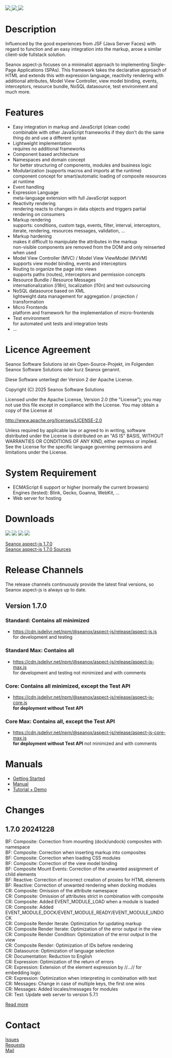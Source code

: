 <p>
  <a href="https://github.com/seanox/aspect-js/pulls">
    <img src="https://img.shields.io/badge/development-active-green?style=for-the-badge">
  </a>  
  <a href="https://github.com/seanox/aspect-js/issues">
    <img src="https://img.shields.io/badge/maintenance-active-green?style=for-the-badge">
  </a>
  <a href="http://seanox.de/contact">
    <img src="https://img.shields.io/badge/support-active-green?style=for-the-badge">
  </a>
</p>


# Description
Influenced by the good experiences from JSF (Java Server Faces) with regard to
function and an easy integration into the markup, arose a similar client-side
fullstack solution.

Seanox aspect-js focuses on a minimalist approach to implementing Single-Page
Applications (SPAs). This framework takes the declarative approach of HTML and
extends this with expression language, reactivity rendering with additional
attributes, Model View Controller, view model binding, events, interceptors,
resource bundle, NoSQL datasource, test environment and much more.


# Features
- Easy integration in markup and JavaScript (clean code)  
  combinable with other JavaScript frameworks if they don't do the same thing do
  and use a different syntax
- Lightweight implementation  
  requires no additional frameworks
- Component based architecture
- Namespaces and domain concept  
  for better structuring of components, modules and business logic
- Modularization (supports macros and imports at the runtime)  
  component concept for smart/automatic loading of composite resources at runtime
- Event handling
- Expression Language  
  meta-language extension with full JavaScript support
- Reactivity rendering  
  rendering reacts to changes in data objects and triggers partial rendering on
  consumers
- Markup rendering  
  supports: conditions, custom tags, events, filter, interval, interceptors,
  iterate, rendering, resources messages, validation, ...
- Markup hardening  
  makes it difficult to manipulate the attributes in the markup  
  non-visible components are removed from the DOM and only reinserted when used  
- Model View Controller (MVC) / Model View ViewModel (MVVM)  
  supports view model binding, events and interceptors 
- Routing to organize the page into views  
  supports paths (routes), interceptors and permission concepts
- Resource Bundle / Resource Messages  
  internationalization (i18n), localization (l10n) and text outsourcing 
- NoSQL datasource based on XML  
  lightweight data management for aggregation / projection / transformation
- Micro Frontends  
  platform and framework for the implementation of micro-frontends
- Test environment  
  for automated unit tests and integration tests
- ... 


# Licence Agreement
Seanox Software Solutions ist ein Open-Source-Projekt, im Folgenden
Seanox Software Solutions oder kurz Seanox genannt.

Diese Software unterliegt der Version 2 der Apache License.

Copyright (C) 2025 Seanox Software Solutions

Licensed under the Apache License, Version 2.0 (the "License"); you may not use
this file except in compliance with the License. You may obtain a copy of the
License at

http://www.apache.org/licenses/LICENSE-2.0

Unless required by applicable law or agreed to in writing, software distributed
under the License is distributed on an "AS IS" BASIS, WITHOUT WARRANTIES OR
CONDITIONS OF ANY KIND, either express or implied. See the License for the
specific language governing permissions and limitations under the License.


# System Requirement
- ECMAScript 6 support or higher (normally the current browsers)  
  Engines (tested): Blink, Gecko, Goanna, WebKit, ...  
- Web server for hosting


# Downloads

<p>
  <img src="https://img.shields.io/badge/Blink-tested-green?style=for-the-badge">
  <img src="https://img.shields.io/badge/Gecko-tested-green?style=for-the-badge">
  <img src="https://img.shields.io/badge/Goanna-tested-green?style=for-the-badge">
  <img src="https://img.shields.io/badge/WebKit-tested-green?style=for-the-badge">
</p>

[Seanox aspect-js 1.7.0](https://github.com/seanox/aspect-js/releases/download/1.7.0/aspect-js-1.7.0.zip)  
[Seanox aspect-js 1.7.0 Sources](https://github.com/seanox/aspect-js/archive/refs/tags/1.7.0.zip)


# Release Channels

The release channels continuously provide the latest final versions, so Seanox
aspect-js is always up to date.

## Version 1.7.0

### Standard: Contains all minimized
- https://cdn.jsdelivr.net/npm/@seanox/aspect-js/release/aspect-js.js  
  for development and testing

### Standard Max: Contains all
- https://cdn.jsdelivr.net/npm/@seanox/aspect-js/release/aspect-js-max.js  
  for development and testing not minimized and with comments

### Core: Contains all minimized, except the Test API
- https://cdn.jsdelivr.net/npm/@seanox/aspect-js/release/aspect-js-core.js  
  __for deployment without Test API__

### Core Max: Contains all, except the Test API
- https://cdn.jsdelivr.net/npm/@seanox/aspect-js/release/aspect-js-core-max.js  
  __for deployment without Test API__ not minimized and with comments


# Manuals
- [Getting Started](https://github.com/seanox/aspect-js/blob/master/manual/introduction.md#einf&uuml;hrung)
- [Manual](https://github.com/seanox/aspect-js/tree/master/manual/#readme)
- [Tutorial + Demo](https://github.com/seanox/aspect-js-tutorial#description)


# Changes
## 1.7.0 20241228  
BF: Composite: Correction from mounting (dock/undock) composites with namespace  
BF: Composite: Correction when inserting markup into composites  
BF: Composite: Correction when loading CSS modules  
BF: Composite: Correction of the view model binding  
BF: Composite Mount Events: Correction of the unwanted assignment of child elements  
BF: Reactive: Correction of incorrect creation of proxies for HTML elements  
BF: Reactive: Correction of unwanted rendering when docking modules  
CR: Composite: Omission of the attribute namespace  
CR: Composite: Omission of attributes strict in combination with composite  
CR: Composite: Added EVENT_MODULE_LOAD when a module is loaded  
CR: Composite: Added EVENT_MODULE_DOCK/EVENT_MODULE_READY/EVENT_MODULE_UNDOCK  
CR: Composite Render Iterate: Optimization for updating markup  
CR: Composite Render Iterate: Optimization of the error output in the view  
CR: Composite Render Condition: Optimization of the error output in the view  
CR: Composite Render: Optimization of IDs before rendering  
CR: Datasource: Optimization of language selection  
CR: Documentation: Reduction to English  
CR: Expression: Optimization of the return of errors  
CR: Expression: Extension of the element expression by //...// for embedding logic  
CR: Expression: Optimization when interpreting in combination with text  
CR: Messages: Change in case of multiple keys, the first one wins  
CR: Messages: Added locales/messages for modules  
CR: Test: Update web server to version 5.7.1  

[Read more](https://raw.githubusercontent.com/seanox/aspect-js/master/CHANGES)


# Contact
[Issues](https://github.com/seanox/aspect-js-tutorial/issues)  
[Requests](https://github.com/seanox/aspect-js-tutorial/pulls)  
[Mail](http://seanox.com/contact)
